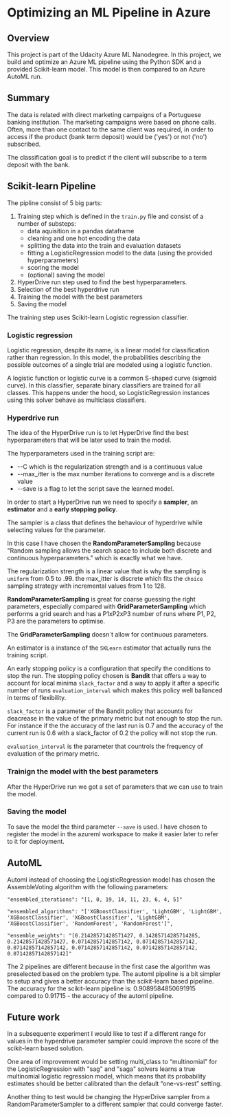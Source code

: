# Optimizing an ML Pipeline in Azure

## Overview
This project is part of the Udacity Azure ML Nanodegree.
In this project, we build and optimize an Azure ML pipeline using the Python SDK and a provided Scikit-learn model.
This model is then compared to an Azure AutoML run.

## Summary

The data is related with direct marketing campaigns of a Portuguese banking institution. The marketing campaigns were based on phone calls. Often, more than one contact to the same client was required, in order to access if the product (bank term deposit) would be ('yes') or not ('no') subscribed.

The classification goal is to predict if the client will subscribe to a term deposit with the bank.

## Scikit-learn Pipeline

The pipline consist of 5 big parts:
1. Training step which is defined in the `train.py` file and consist of a number of substeps: 
   - data aquisition in a pandas dataframe
   - cleaning and one hot encoding the data
   - splitting the data into the train and evaluation datasets
   - fitting a LogisticRegression model to the data (using the provided hyperparameters)
   - scoring the model
   - (optional) saving the model
2. HyperDrive run step used to find the best hyperparameters.
3. Selection of the best hyperdrive run
4. Training the model with the best parameters
5. Saving the model 

The training step uses Scikit-learn Logistic regression classifier.

### Logistic regression
Logistic regression, despite its name, is a linear model for classification rather than regression.
In this model, the probabilities describing the possible outcomes of a single trial are modeled using a logistic function. 

A logistic function or logistic curve is a common S-shaped curve (sigmoid curve).
In this classifier, separate binary classifiers are trained for all classes. This happens under the hood, so LogisticRegression instances using this solver behave as multiclass classifiers.

### Hyperdrive run
The idea of the HyperDrive run is to let HyperDrive find the best hyperparameters that will be later used to train the model.

The hyperparameters used in the training script are:
- --C which is the regularization strength and is a continuous value
- --max_itter is the max number iterations to converge and is a discrete value
- --save is a flag to let the script save the learned model.

In order to start a HyperDrive run we need to specify a **sampler**, an **estimator** and a **early stopping policy**. 

The sampler is a class that defines the behaviour of hyperdrive while selecting values for the parameter. 

In this case I have chosen the **RandomParameterSampling** because "Random sampling allows the search space to include both discrete and continuous hyperparameters." which is exactly what we have.

The regularization strength is a linear value that is why the sampling is `uniform` from 0.5 to .99.
the max_itter is discrete which fits the `choice` sampling strategy with incremental values from 1 to 128.

**RandomParameterSampling** is great for coarse guessing the right parameters, especially compared with **GridParameterSampling** which performs a grid search and has a P1xP2xP3 number of runs where P1, P2, P3 are the parameters to optimise. 

The **GridParameterSampling** doesn`t allow for continuous parameters.

An estimator is a instance of the `SKLearn` estimator that actually runs the training script.

An early stopping policy is a configuration that specify the conditions to stop the run.
The stopping policy chosen is **Bandit** that offers a way to account for local minima `slack_factor` and a way to apply it after a specific number of runs `evaluation_interval` which makes this policy well ballanced in terms of flexibility.

`slack_factor` is a parameter of the Bandit policy that accounts for deacrease in the value of the primary metric but not enough to stop the run. For instance if the the accuracy of the last run is 0.7 and the accuracy of the current run is 0.6 with a slack_factor of 0.2 the policy will not stop the run.

`evaluation_interval` is the parameter that countrols the frequency of evaluation of the primary metric.

### Trainign the model with the best parameters
After the HyperDrive run we got a set of parameters that we can use to train the model.

### Saving the model
To save the model the third parameter `--save` is used. I have chosen to register the model in the azureml workspace to make it easier later to refer to it for deployment. 


## AutoML

Automl instead of choosing the LogisticRegression model has chosen the AssembleVoting algorithm with the following parameters: 

`"ensembled_iterations": "[1, 0, 19, 14, 11, 23, 6, 4, 5]"`

`"ensembled_algorithms": "['XGBoostClassifier', 'LightGBM', 'LightGBM', 'XGBoostClassifier', 'XGBoostClassifier', 'LightGBM', 'XGBoostClassifier', 'RandomForest', 'RandomForest']",`

`"ensemble_weights": "[0.21428571428571427, 0.14285714285714285, 0.21428571428571427, 0.07142857142857142, 0.07142857142857142, 0.07142857142857142, 0.07142857142857142, 0.07142857142857142, 0.07142857142857142]"`

The 2 pipelines are different because in the first case the algorithm was preselected based on the problem type. The automl pipeline is a bit simpler to setup and gives a better accuracy than the scikit-learn based pipeline. The accuracy for the scikit-learn pipeline is: 0.9089584850691915 compared to 0.91715 - the accuracy of the automl pipeline.

## Future work
In a subsequente experiment I would like to test if a different range for values in the hyperdrive parameter sampler could improve the score of the scikit-learn based solution.

One area of improvement would be setting multi_class to “multinomial” for the LogisticRegression with "sag" and "saga" solvers learns a true multinomial logistic regression model, which means that its probability estimates should be better calibrated than the default “one-vs-rest” setting.

Another thing to test would be changing the HyperDrive sampler from a RandomParameterSampler to a different sampler that could converge faster.
